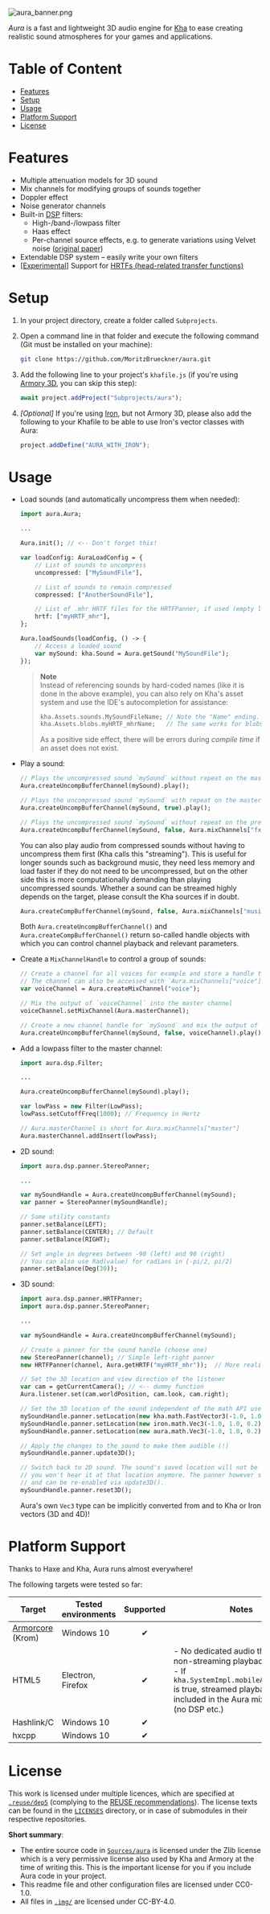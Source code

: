 ![aura_banner.png](.img/aura_banner_bright.png)

*Aura* is a fast and lightweight 3D audio engine for [Kha](https://kha.tech/) to ease creating realistic sound atmospheres for your games and applications.

# Table of Content
- [Features](#features)
- [Setup](#setup)
- [Usage](#usage)
- [Platform Support](#platform-support)
- [License](#license)

# Features

- Multiple attenuation models for 3D sound
- Mix channels for modifying groups of sounds together
- Doppler effect
- Noise generator channels
- Built-in [DSP](https://en.wikipedia.org/wiki/Digital_signal_processing) filters:
  - High-/band-/lowpass filter
  - Haas effect
  - Per-channel source effects, e.g. to generate variations using Velvet noise ([original paper](http://research.spa.aalto.fi/publications/papers/dafx21-one2many/))
- Extendable DSP system – easily write your own filters
- [[Experimental](https://github.com/MoritzBrueckner/aura/projects/1)] Support for [HRTFs (head-related transfer functions)](https://en.wikipedia.org/wiki/Head-related_transfer_function)

# Setup

1. In your project directory, create a folder called `Subprojects`.
2. Open a command line in that folder and execute the following command (Git must be installed on your machine):

   ```sh
   git clone https://github.com/MoritzBrueckner/aura.git
   ```

3. Add the following line to your project's `khafile.js` (if you're using [Armory 3D](https://armory3d.org/), you can skip this step):

   ```js
   await project.addProject("Subprojects/aura");
   ```

4. *[Optional]* If you're using [Iron](https://github.com/armory3d/iron), but not Armory 3D, please also add the following to your Khafile to be able to use Iron's vector classes with Aura:

   ```js
   project.addDefine("AURA_WITH_IRON");
   ```

# Usage

- Load sounds (and automatically uncompress them when needed):

  ```haxe
  import aura.Aura;

  ...

  Aura.init(); // <-- Don't forget this!

  var loadConfig: AuraLoadConfig = {
      // List of sounds to uncompress
      uncompressed: ["MySoundFile"],

      // List of sounds to remain compressed
      compressed: ["AnotherSoundFile"],

      // List of .mhr HRTF files for the HRTFPanner, if used (empty lists can be omitted)
      hrtf: ["myHRTF_mhr"],
  };

  Aura.loadSounds(loadConfig, () -> {
      // Access a loaded sound
      var mySound: kha.Sound = Aura.getSound("MySoundFile");
  });
  ```
  > **Note**<br>
  > Instead of referencing sounds by hard-coded names (like it is done in the above example), you can also rely on Kha's asset system and use the IDE's autocompletion for assistance:
  > ```haxe
  > kha.Assets.sounds.MySoundFileName; // Note the "Name" ending. This will give you the ID name for this sound
  > kha.Assets.blobs.myHRTF_mhrName;   // The same works for blobs and all other asset types
  > ```
  > As a positive side effect, there will be errors during _compile time_ if an asset does not exist.

- Play a sound:

  ```haxe
  // Plays the uncompressed sound `mySound` without repeat on the master channel
  Aura.createUncompBufferChannel(mySound).play();

  // Plays the uncompressed sound `mySound` with repeat on the master channel
  Aura.createUncompBufferChannel(mySound, true).play();

  // Plays the uncompressed sound `mySound` without repeat on the predefined fx channel
  Aura.createUncompBufferChannel(mySound, false, Aura.mixChannels["fx"]).play();
  ```
  You can also play audio from compressed sounds without having to uncompress them first (Kha calls this "streaming").
  This is useful for longer sounds such as background music, they need less memory and load faster if they do not need to be uncompressed, but on the other side this is more computationally demanding than playing uncompressed sounds.
  Whether a sound can be streamed highly depends on the target, please consult the Kha sources if in doubt.
  ```haxe
  Aura.createCompBufferChannel(mySound, false, Aura.mixChannels["music"]).play();
  ```

  Both `Aura.createUncompBufferChannel()` and `Aura.createCompBufferChannel()` return so-called handle objects with which you can control channel playback and relevant parameters.

- Create a `MixChannelHandle` to control a group of sounds:

  ```haxe
  // Create a channel for all voices for example and store a handle to it in `voiceChannel`.
  // The channel can also be accessed with `Aura.mixChannels["voice"]`
  var voiceChannel = Aura.createMixChannel("voice");

  // Mix the output of `voiceChannel` into the master channel
  voiceChannel.setMixChannel(Aura.masterChannel);

  // Create a new channel handle for `mySound` and mix the output of that channel into the voice mix channel
  Aura.createUncompBufferChannel(mySound, false, voiceChannel).play();
  ```

- Add a lowpass filter to the master channel:

  ```haxe
  import aura.dsp.Filter;

  ...

  Aura.createUncompBufferChannel(mySound).play();

  var lowPass = new Filter(LowPass);
  lowPass.setCutoffFreq(1000); // Frequency in Hertz

  // Aura.masterChannel is short for Aura.mixChannels["master"]
  Aura.masterChannel.addInsert(lowPass);

  ```

- 2D sound:

  ```haxe
  import aura.dsp.panner.StereoPanner;

  ...

  var mySoundHandle = Aura.createUncompBufferChannel(mySound);
  var panner = StereoPanner(mySoundHandle);

  // Some utility constants
  panner.setBalance(LEFT);
  panner.setBalance(CENTER); // Default
  panner.setBalance(RIGHT);

  // Set angle in degrees between -90 (left) and 90 (right)
  // You can also use Rad(value) for radians in [-pi/2, pi/2]
  panner.setBalance(Deg(30));
  ```

- 3D sound:

  ```haxe
  import aura.dsp.panner.HRTFPanner;
  import aura.dsp.panner.StereoPanner;

  ...

  var mySoundHandle = Aura.createUncompBufferChannel(mySound);

  // Create a panner for the sound handle (choose one)
  new StereoPanner(channel); // Simple left-right panner
  new HRTFPanner(channel, Aura.getHRTF("myHRTF_mhr"));  // More realistic panning using head-related transfer functions, but slower to calculate

  // Set the 3D location and view direction of the listener
  var cam = getCurrentCamera(); // <-- dummy function
  Aura.listener.set(cam.worldPosition, cam.look, cam.right);

  // Set the 3D location of the sound independent of the math API used
  mySoundHandle.panner.setLocation(new kha.math.FastVector3(-1.0, 1.0, 0.2));
  mySoundHandle.panner.setLocation(new iron.math.Vec3(-1.0, 1.0, 0.2));
  mySoundHandle.panner.setLocation(new aura.math.Vec3(-1.0, 1.0, 0.2));

  // Apply the changes to the sound to make them audible (!)
  mySoundHandle.panner.update3D();

  // Switch back to 2D sound. The sound's saved location will not be reset, but
  // you won't hear it at that location anymore. The panner however still exists
  // and can be re-enabled via update3D().
  mySoundHandle.panner.reset3D();
  ```

  Aura's own `Vec3` type can be implicitly converted from and to Kha or Iron vectors (3D and 4D)!

# Platform Support

Thanks to Haxe and Kha, Aura runs almost everywhere!

The following targets were tested so far:

| Target | Tested environments | Supported | Notes |
| --- | --- | :---: | --- |
| [Armorcore](https://github.com/armory3d/armorcore) (Krom) | Windows 10 | ✔ | |
| HTML5 | Electron, Firefox | ✔ | - No dedicated audio thread for non-streaming playback<br>- If `kha.SystemImpl.mobileAudioPlaying` is true, streamed playback is not included in the Aura mix pipeline (no DSP etc.) |
| Hashlink/C | Windows 10 | ✔ | |
| hxcpp | Windows 10 | ✔ | |

# License

This work is licensed under multiple licences, which are specified at [`.reuse/dep5`](.reuse/dep5) (complying to the [REUSE recommendations](https://reuse.software/)). The license texts can be found in the [`LICENSES`](LICENSES) directory, or in case of submodules in their respective repositories.

**Short summary**:

- The entire source code in [`Sources/aura`](Sources/aura) is licensed under the Zlib license which is a very permissive license also used by Kha and Armory at the time of writing this. This is the important license for you if you include Aura code in your project.
- This readme file and other configuration files are licensed under CC0-1.0.
- All files in [`.img/`](.img) are licensed under CC-BY-4.0.

